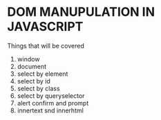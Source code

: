 # DOM MANUPULATION IN JAVASCRIPT #
Things that will be covered
1. window
2. document
3. select by element
4. select by id
5. select by class
6. select by queryselector
7. alert confirm and prompt
8. innertext snd innerhtml